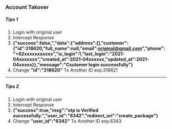 ### Account Takover


##### Tips 1
1. Login with original user 
2. Intercept Response 
3. **{"success":false,","data":{"address":[],"customer":{"id":318620,"full_name":null,"email":original@gmail.com","phone":"+62xxxxxxxxxxx","is_login":1,"last_login":"2021-04xxxxxxx","created_at":2021-04xxxxxx,"updated_at":2021-04xxxxx}},"message":"Csutomer login successfully"}**
4. Change **"id":"318620"** To Another ID exp.318621

---
##### Tips 2
1. Login with original user 
2. Intercept Response 
3. **{"success":true,"msg":"otp is Verified successfully.","user_id":"6342","redirect_uri":"create_package"}**
4. Change **"user_id":"6342"** To Another ID exp.6343
